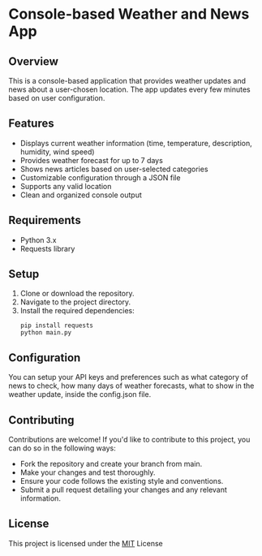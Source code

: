 # Console-based Weather and News App

## Overview
This is a console-based application that provides weather updates and news about a user-chosen location. The app updates every few minutes based on user configuration.

## Features
- Displays current weather information (time, temperature, description, humidity, wind speed)
- Provides weather forecast for up to 7 days
- Shows news articles based on user-selected categories
- Customizable configuration through a JSON file
- Supports any valid location
- Clean and organized console output

## Requirements
- Python 3.x
- Requests library

## Setup
1. Clone or download the repository.
2. Navigate to the project directory.
3. Install the required dependencies:
    ```
    pip install requests
    python main.py
    ```

## Configuration
You can setup your API keys and preferences such as what category of news to check, how many days of weather forecasts, what to show in the weather update, inside the config.json file.

## Contributing
Contributions are welcome! If you'd like to contribute to this project, you can do so in the following ways:

- Fork the repository and create your branch from main.
- Make your changes and test thoroughly.
- Ensure your code follows the existing style and conventions.
- Submit a pull request detailing your changes and any relevant information.

## License
This project is licensed under the [MIT](https://choosealicense.com/licenses/mit/) License
